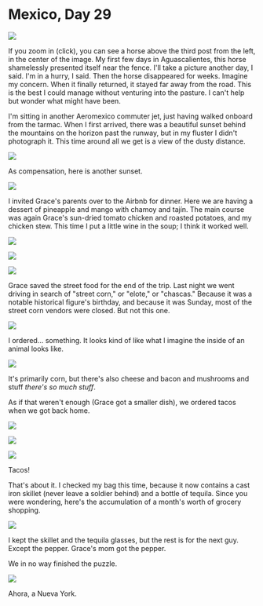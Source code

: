 Mexico, Day 29
==============

![](mexico_49_small.webp) <!-- horse -->

If you zoom in (click), you can see a horse above the third post from the left,
in the center of the image.  My first few days in Aguascalientes, this horse
shamelessly presented itself near the fence.  I'll take a picture another day,
I said.  I'm in a hurry, I said.  Then the horse disappeared for weeks.
Imagine my concern.  When it finally returned, it stayed far away from the
road.  This is the best I could manage without venturing into the pasture.  I
can't help but wonder what might have been.

I'm sitting in another Aeromexico commuter jet, just having walked onboard
from the tarmac.  When I first arrived, there was a beautiful sunset behind the
mountains on the horizon past the runway, but in my fluster I didn't photograph
it.  This time around all we get is a view of the dusty distance.

![](mexico_50_small.webp) <!-- tarmac -->

As compensation, here is another sunset.

![](mexico_52_small.webp) <!-- sunset car -->

I invited Grace's parents over to the Airbnb for dinner.  Here we are having a
dessert of pineapple and mango with chamoy and tajín.  The main course was
again Grace's sun-dried tomato chicken and roasted potatoes, and my chicken
stew.  This time I put a little wine in the soup; I think it worked well.

![](mexico_53_small.webp) <!-- Penillas -->

![](mexico_54_small.webp) <!-- chicken and potatoes -->

![](mexico_55_small.webp) <!-- soup -->

Grace saved the street food for the end of the trip.  Last night we went
driving in search of "street corn," or "elote," or "chascas."  Because it was a
notable historical figure's birthday, and because it was Sunday, most of the
street corn vendors were closed.  But not this one.

![](mexico_56_small.webp) <!-- chascas stand -->

I ordered... something.  It looks kind of like what I imagine the inside of an
animal looks like.

![](mexico_57_small.webp) <!-- chascas food -->

It's primarily corn, but there's also cheese and bacon and mushrooms and stuff
_there's so much stuff_.

As if that weren't enough (Grace got a smaller dish), we ordered tacos when we
got back home.

![](mexico_58_small.webp) <!-- tacos 1/3 -->

![](mexico_59_small.webp) <!-- tacos 2/3 -->

![](mexico_60_small.webp) <!-- tacos 3/3 -->

Tacos!

That's about it.  I checked my bag this time, because it now contains a cast
iron skillet (never leave a soldier behind) and a bottle of tequila.  Since you
were wondering, here's the accumulation of a month's worth of grocery
shopping.

![](mexico_61_small.webp) <!-- kitchen stuff -->

I kept the skillet and the tequila glasses, but the rest is for the next guy.
Except the pepper.  Grace's mom got the pepper.

We in no way finished the puzzle.

![](mexico_62_small.webp) <!-- puzzle -->

Ahora, a Nueva York.
